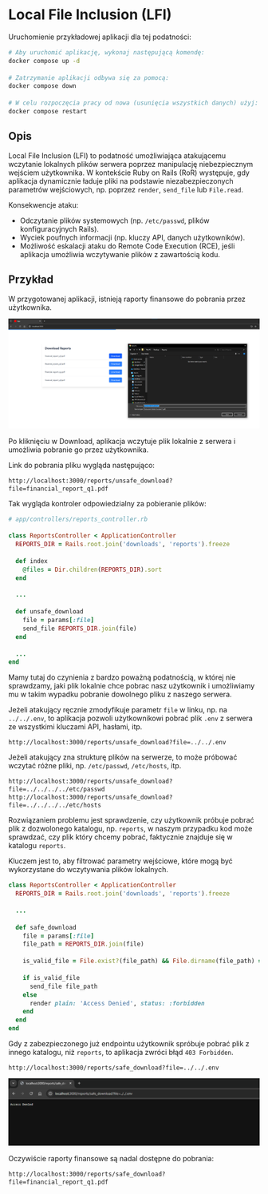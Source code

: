 # Local File Inclusion (LFI)

Uruchomienie przykładowej aplikacji dla tej podatności:

```bash
# Aby uruchomić aplikację, wykonaj następującą komendę:
docker compose up -d

# Zatrzymanie aplikacji odbywa się za pomocą:
docker compose down

# W celu rozpoczęcia pracy od nowa (usunięcia wszystkich danych) użyj:
docker compose restart
```

## Opis

Local File Inclusion (LFI) to podatność umożliwiająca atakującemu wczytanie lokalnych plików serwera poprzez manipulację niebezpiecznym wejściem użytkownika. W kontekście Ruby on Rails (RoR) występuje, gdy aplikacja dynamicznie ładuje pliki na podstawie niezabezpieczonych parametrów wejściowych, np. poprzez `render`, `send_file` lub `File.read`.

Konsekwencje ataku:
- Odczytanie plików systemowych (np. `/etc/passwd`, plików konfiguracyjnych Rails).
- Wyciek poufnych informacji (np. kluczy API, danych użytkowników).
- Możliwość eskalacji ataku do Remote Code Execution (RCE), jeśli aplikacja umożliwia wczytywanie plików z zawartością kodu.

## Przykład

W przygotowanej aplikacji, istnieją raporty finansowe do pobrania przez użytkownika.

![LFI](./screenshots/download-reports.png)

Po kliknięciu w Download, aplikacja wczytuje plik lokalnie z serwera i umożliwia pobranie go przez użytkownika.

Link do pobrania pliku wygląda następująco:
```
http://localhost:3000/reports/unsafe_download?file=financial_report_q1.pdf
```

Tak wygląda kontroler odpowiedzialny za pobieranie plików:

```ruby
# app/controllers/reports_controller.rb

class ReportsController < ApplicationController
  REPORTS_DIR = Rails.root.join('downloads', 'reports').freeze

  def index
    @files = Dir.children(REPORTS_DIR).sort
  end

  ...

  def unsafe_download
    file = params[:file]
    send_file REPORTS_DIR.join(file)
  end

  ...
end
```

Mamy tutaj do czynienia z bardzo poważną podatnością, w której nie sprawdzamy, jaki plik lokalnie chce pobrac nasz użytkownik i umożliwiamy mu w takim wypadku pobranie dowolnego pliku z naszego serwera.

Jeżeli atakujący ręcznie zmodyfikuje parametr `file` w linku, np. na `../../.env`, to aplikacja pozwoli użytkownikowi pobrać plik `.env` z serwera ze wszystkimi kluczami API, hasłami, itp.
```
http://localhost:3000/reports/unsafe_download?file=../../.env
```

Jeżeli atakujący zna strukturę plików na serwerze, to może próbować wczytać różne pliki, np. `/etc/passwd`, `/etc/hosts`, itp.
```
http://localhost:3000/reports/unsafe_download?file=../../../../etc/passwd
http://localhost:3000/reports/unsafe_download?file=../../../../etc/hosts
```

Rozwiązaniem problemu jest sprawdzenie, czy użytkownik próbuje pobrać plik z dozwolonego katalogu, np. `reports`, w naszym przypadku kod może sprawdzać, czy plik który chcemy pobrać, faktycznie znajduje się w katalogu `reports`.

Kluczem jest to, aby filtrować parametry wejściowe, które mogą być wykorzystane do wczytywania plików lokalnych.
```ruby
class ReportsController < ApplicationController
  REPORTS_DIR = Rails.root.join('downloads', 'reports').freeze

  ...

  def safe_download
    file = params[:file]
    file_path = REPORTS_DIR.join(file)

    is_valid_file = File.exist?(file_path) && File.dirname(file_path) == REPORTS_DIR.to_s

    if is_valid_file
      send_file file_path
    else
      render plain: 'Access Denied', status: :forbidden
    end
  end
end
```

Gdy z zabezpieczonego już endpointu użytkownik spróbuje pobrać plik z innego katalogu, niż `reports`, to aplikacja zwróci błąd `403 Forbidden`.
```
http://localhost:3000/reports/safe_download?file=../../.env
```

![Access Denied](./screenshots/access-denied.png)

Oczywiście raporty finansowe są nadal dostępne do pobrania:
```
http://localhost:3000/reports/safe_download?file=financial_report_q1.pdf
```